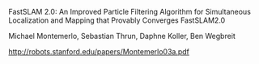 FastSLAM 2.0: An Improved Particle Filtering Algorithm for Simultaneous Localization and Mapping that Provably Converges
FastSLAM2.0

Michael Montemerlo, Sebastian Thrun, Daphne Koller, Ben Wegbreit

http://robots.stanford.edu/papers/Montemerlo03a.pdf